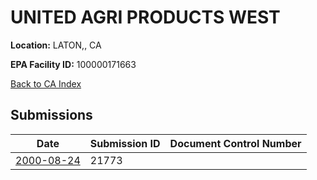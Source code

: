 # UNITED AGRI  PRODUCTS WEST

**Location:** LATON,, CA

**EPA Facility ID:** 100000171663

[Back to CA Index](../../index.md)

## Submissions

| Date | Submission ID | Document Control Number |
|------|--------------|-------------------------|
| [2000-08-24](submissions/21773.md) | 21773 |  |
